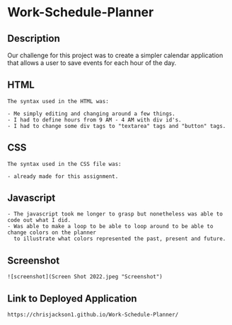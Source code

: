 # Work-Schedule-Planner

## Description

Our challenge for this project was to create a simpler calendar application that allows a user to save events for each hour of the day.

## HTML

    The syntax used in the HTML was:

    - Me simply editing and changing around a few things.
    - I had to define hours from 9 AM - 4 AM with div id's.
    - I had to change some div tags to "textarea" tags and "button" tags.

## CSS

    The syntax used in the CSS file was:
    
    - already made for this assignment.

## Javascript
    - The javascript took me longer to grasp but nonetheless was able to code out what I did.
    - Was able to make a loop to be able to loop around to be able to change colors on the planner
      to illustrate what colors represented the past, present and future.

 ##  Screenshot

    ![screenshot](Screen Shot 2022.jpeg "Screenshot")


##  Link to Deployed Application

    https://chrisjackson1.github.io/Work-Schedule-Planner/


